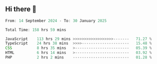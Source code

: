 ## Hi there 👋
<!--START_SECTION:Muni-->

```Javascript
From: 14 September 2024 - To: 30 January 2025

Total Time: 158 hrs 59 mins

JavaScript    113 hrs 29 mins >>>>>>>>>>>>>>>>>>-------   71.27 %
TypeScript    24 hrs 38 mins  >>>>---------------------   15.48 %
CSS           8 hrs 35 mins   >------------------------   05.39 %
HTML          6 hrs 14 mins   >------------------------   03.92 %
PHP           2 hrs 2 mins    -------------------------   01.28 %
```

<!--END_SECTION:Muni-->
